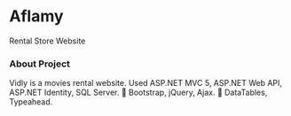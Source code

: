 # Aflamy
Rental Store Website
### About Project
Vidly is a movies rental website. Used ASP.NET MVC 5, ASP.NET Web API, ASP.NET Identity, SQL Server.
 Bootstrap, jQuery, Ajax.
 DataTables, Typeahead.
